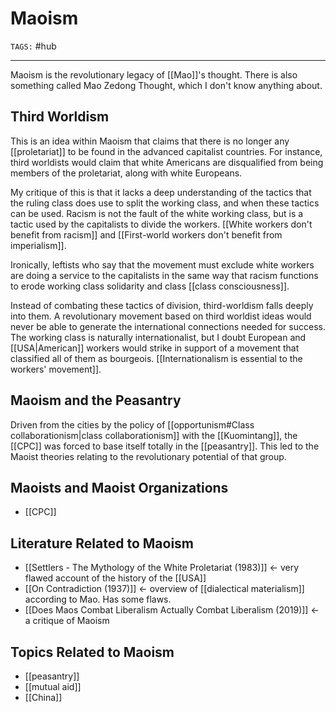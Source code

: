 # Maoism
`TAGS:` #hub

---
Maoism is the revolutionary legacy of [[Mao]]'s thought. There is also something called Mao Zedong Thought, which I don't know anything about. 

## Third Worldism
This is an idea within Maoism that claims that there is no longer any [[proletariat]] to be found in the advanced capitalist countries. For instance, third worldists would claim that white Americans are disqualified from being members of the proletariat, along with white Europeans. 

My critique of this is that it lacks a deep understanding of the tactics that the ruling class does use to split the working class, and when these tactics can be used. Racism is not the fault of the white working class, but is a tactic used by the capitalists to divide the workers. [[White workers don't benefit from racism]] and [[First-world workers don't benefit from imperialism]]. 

Ironically, leftists who say that the movement must exclude white workers are doing a service to the capitalists in the same way that racism functions to erode working class solidarity and class [[class consciousness]]. 

Instead of combating these tactics of division, third-worldism falls deeply into them. A revolutionary movement based on third worldist ideas would never be able to generate the international connections needed for success. The working class is naturally internationalist, but I doubt European and [[USA|American]] workers would strike in support of a movement that classified all of them as bourgeois. [[Internationalism is essential to the workers' movement]]. 

## Maoism and the Peasantry
Driven from the cities by the policy of [[opportunism#Class collaborationism|class collaborationism]] with the [[Kuomintang]], the [[CPC]] was forced to base itself totally in the [[peasantry]]. This led to the Maoist theories relating to the revolutionary potential of that group. 

## Maoists and Maoist Organizations
- [[CPC]]

## Literature Related to Maoism
- [[Settlers - The Mythology of the White Proletariat (1983)]] <- very flawed account of the history of the [[USA]]
- [[On Contradiction (1937)]] <- overview of [[dialectical materialism]] according to Mao. Has some flaws.
- [[Does Maos Combat Liberalism Actually Combat Liberalism (2019)]] <- a critique of Maoism

## Topics Related to Maoism
- [[peasantry]]
- [[mutual aid]]
- [[China]]